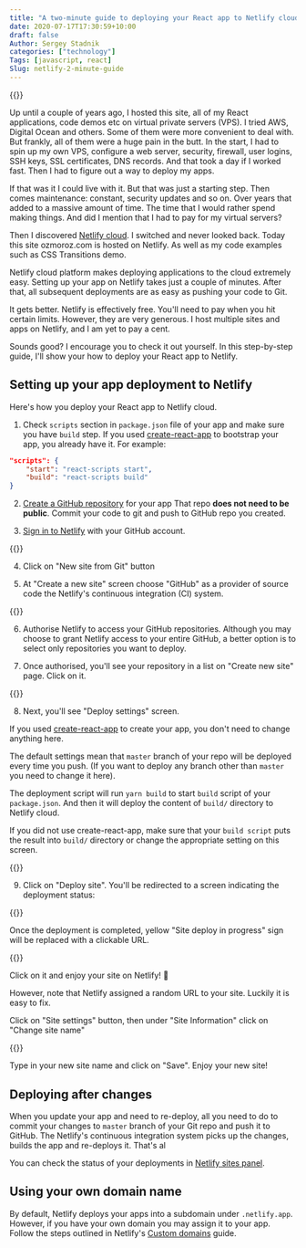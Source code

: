 ```yaml
---
title: "A two-minute guide to deploying your React app to Netlify cloud"
date: 2020-07-17T17:30:59+10:00
draft: false
Author: Sergey Stadnik
categories: ["technology"]
Tags: [javascript, react]
Slug: netlify-2-minute-guide
---
```


{{<responsive-figure src="feature.png" width="640" alt="Plug into cloud" caption="Image by " attr="Jirsak" attrlink="https://depositphotos.com/5866197/stock-photo-cloud-computing.html">}}

Up until a couple of years ago, I hosted this site, all of my React applications, code demos etc on virtual private servers (VPS). I tried AWS, Digital Ocean and others. Some of them were more convenient to deal with. But frankly, all of them were a huge pain in the butt. In the start, I had to spin up my own VPS, configure a web server, security, firewall, user logins, SSH keys, SSL certificates, DNS records. And that took a day if I worked fast. Then I had to figure out a way to deploy my apps.

If that was it I could live with it. But that was just a starting step.
Then comes maintenance: constant, security updates and so on. Over years that added to a massive amount of time. The time that I would rather spend making things. And did I mention that I had to pay for my virtual servers?

Then I discovered [Netlify cloud](https://netlify.com). I switched and never looked back. Today this site ozmoroz.com is hosted on Netlify. As well as my code examples such as CSS Transitions demo.

Netlify cloud platform makes deploying applications to the cloud extremely easy. Setting up your app on Netlify takes just a couple of minutes. After that, all subsequent deployments are as easy as pushing your code to Git.

It gets better. Netlify is effectively free. You'll need to pay when you hit certain limits. However, they are very generous. I host multiple sites and apps on Netlify, and I am yet to pay a cent.

Sounds good? I encourage you to check it out yourself. In this step-by-step guide, I'll show your how to deploy your React app to Netlify.

<!--more-->

## Setting up your app deployment to Netlify

Here's how you deploy your React app to Netlify cloud.

1. Check `scripts` section in `package.json` file of your app and make sure you have `build` step. If you used [create-react-app](https://github.com/facebook/create-react-app) to bootstrap your app, you already have it.
For example:

```json
"scripts": {
    "start": "react-scripts start",
    "build": "react-scripts build"
}
```

2. [Create a GitHub repository](https://docs.github.com/en/github/getting-started-with-github/create-a-repo) for your app That repo **does not need to be public**. Commit your code to git and push to GitHub repo you created.

3. [Sign in to Netlify](https://app.netlify.com/) with your GitHub account.

{{<responsive-figure src="netlify-login-github.png" width="640" alt="Netlify login screen">}}

4. Click on "New site from Git" button

5. At "Create a new site" screen choose "GitHub" as a provider of source code the Netlify's continuous integration (CI) system.

{{<responsive-figure src="netlify-github-button.png" width="640" alt="Click on GitHub at Create a new site screen">}}

6. Authorise Netlify to access your GitHub repositories. Although you may choose to grant Netlify access to your entire GitHub, a better option is to select only repositories you want to deploy.

7. Once authorised, you'll see your repository in a list on "Create new site" page. Click on it.

{{<responsive-figure src="netlify-choose-repo.png" width="640" alt="Choose a repository at Create a new site screen">}}

8. Next, you'll see "Deploy settings" screen.

If you used [create-react-app](https://github.com/facebook/create-react-app) to create your app, you don't need to change anything here.

The default settings mean that  `master` branch of your repo will be deployed every time you push.
(If you want to deploy any branch other than `master` you need to change it here).

The deployment script will run `yarn build` to start `build` script of your `package.json`. And then it will deploy the content of `build/` directory to Netlify cloud.

If you did not use create-react-app, make sure that your `build script` puts the result into `build/` directory or change the appropriate setting on this screen.

{{<responsive-figure src="netlify-deploy-settings.png" width="640" alt="Deploy settings screen">}}

9. Click on "Deploy site". You'll be redirected to a screen indicating the deployment status:

{{<responsive-figure src="netlify-deployment-status.png" width="640" alt="Site deploy in progress">}}

Once the deployment is completed, yellow "Site deploy in progress" sign will be replaced with a clickable URL.

{{<responsive-figure src="netlify-deployment-green.png" width="640" alt="Site deploy is completed">}}

Click on it and enjoy your site on Netlify!  🎉

However, note that Netlify assigned a random URL to your site. Luckily it is easy to fix.

Click on "Site settings" button, then under "Site Information" click on "Change site name"

{{<responsive-figure src="netlify-change-site-name.png" width="640" alt="Site details screen">}}

Type in your new site name and click on "Save".  Enjoy your new site!

## Deploying after changes

When you update your app and need to re-deploy, all you need to do to commit your changes to `master` branch of your Git repo and push it to GitHub. The Netlify's continuous integration system picks up the changes, builds the app and re-deploys it. That's al

You can check the status of your deployments in [Netlify sites panel](https://app.netlify.com/).

## Using your own domain name

By default, Netlify deploys your apps into a subdomain under `.netlify.app`. However, if you have your own domain you may assign it to your app. Follow the steps outlined in Netlify's [Custom domains](https://docs.netlify.com/domains-https/custom-domains/) guide.
